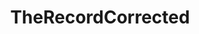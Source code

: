 ---
title: TheRecordCorrected
crosslinks:
- politics
- autotldr
- shills
- xkcd
- pol
- tulsi
- hillaryclinton
- LucidDreaming
- The_Donald
- HillaryForPrison
- rickandmorty
- HailCorporate
- esist
---